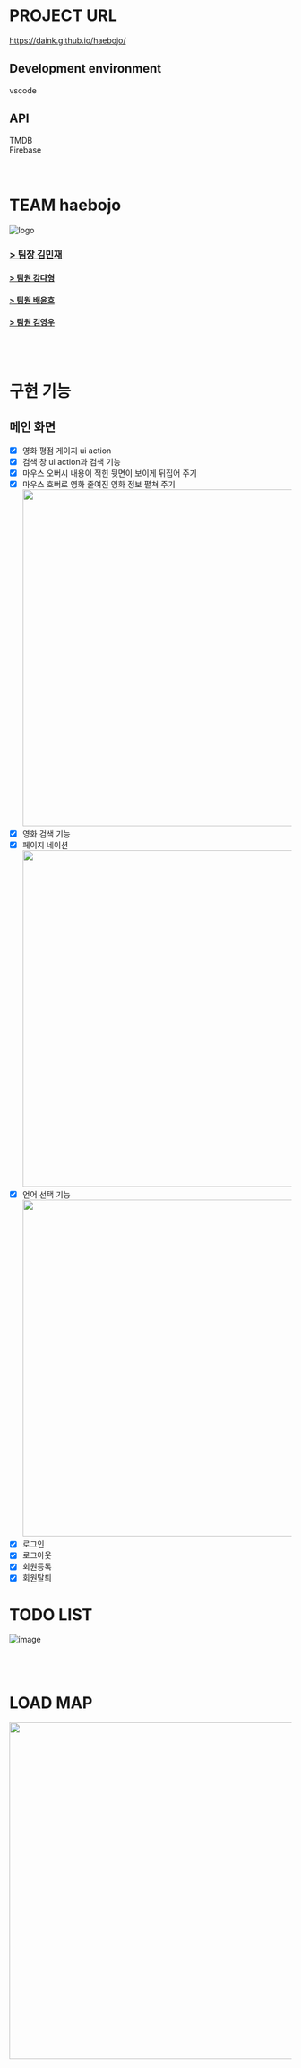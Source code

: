 # PROJECT URL
https://daink.github.io/haebojo/
## Development environment
vscode
## API

TMDB <br/>
Firebase <br/>
<br/>
<br/>

# TEAM haebojo
![logo](https://github.com/dainK/haebojo/assets/26786677/8eeb7c73-8468-4f23-b43c-84ebce6df90c)
<br/>
### [> 팀장 김민재](https://velog.io/@minjae98)
#### [> 팀원 강다형](https://dadah.tistory.com)
#### [> 팀원 배윤호](https://pachyuchepe.tistory.com)
#### [> 팀원 김영우](https://stillasever.tistory.com)
<br/>
<br/>

# 구현 기능

## 메인 화면

- [x] 영화 평점 게이지 ui action
- [x] 검색 창 ui action과 검색 기능
- [x] 마우스 오버시 내용이 적힌 뒷면이 보이게 뒤집어 주기
- [x] 마우스 호버로 영화 줄여진 영화 정보 펼쳐 주기<br/>
      <img src="https://user-images.githubusercontent.com/26786677/278603519-cf8147c6-7ed3-44b4-9769-088629f0857a.gif" width = "600px"/><br/>
- [x] 영화 검색 기능
- [x] 페이지 네이션<br/>
      <img src="https://user-images.githubusercontent.com/26786677/278605298-fadf57a4-d165-4142-a5e9-6ae1a5844d5c.gif" width = "600px"/><br/>
- [x] 언어 선택 기능<br/>
      <img src="https://user-images.githubusercontent.com/26786677/278606615-ffe02be4-7a82-49c0-842b-79f07bcbe042.gif" width = "600px"/><br/>
- [x] 로그인
- [x] 로그아웃
- [x] 회원등록
- [x] 회원탈퇴

# TODO LIST

![image](https://github.com/dainK/haebojo/assets/26786677/a8c2e8d4-897f-4401-9fed-e88294c85729)

<br/>
<br/>

# LOAD MAP

<img src="https://user-images.githubusercontent.com/26786677/278608428-65a51f17-b0e3-444e-b400-3c9bacc77203.png" width = "600px">
<br/>
<br/>